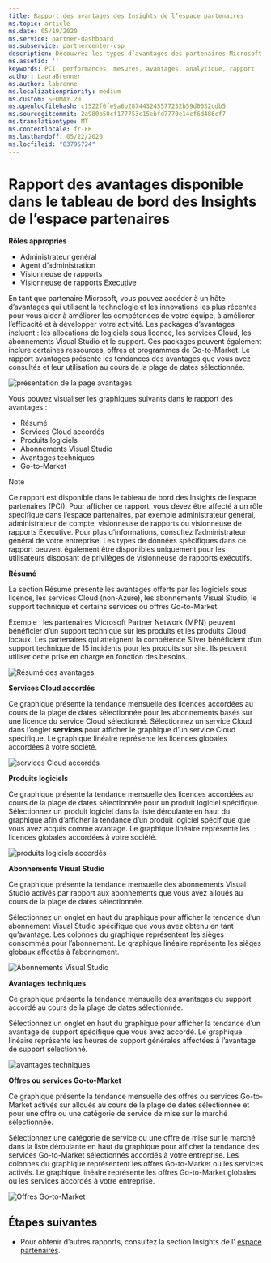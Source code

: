 ```yaml
---
title: Rapport des avantages des Insights de l’espace partenaires
ms.topic: article
ms.date: 05/19/2020
ms.service: partner-dashboard
ms.subservice: partnercenter-csp
description: Découvrez les types d’avantages des partenaires Microsoft qui vous ont été accordés pour vous aider à développer votre activité, améliorer l’efficacité et améliorer les compétences de votre équipe.
ms.assetid: ''
keywords: PCI, performances, mesures, avantages, analytique, rapport
author: LauraBrenner
ms.author: labrenne
ms.localizationpriority: medium
ms.custom: SEOMAY.20
ms.openlocfilehash: c1522f6fe9a6b287443245577232b59d0032cdb5
ms.sourcegitcommit: 2a980b50cf177753c15ebfd7770e14cf6d486cf7
ms.translationtype: MT
ms.contentlocale: fr-FR
ms.lasthandoff: 05/22/2020
ms.locfileid: "83795724"
---
```

# <a name="benefits-report-available-from-the-partner-center-insights-dashboard"></a>Rapport des avantages disponible dans le tableau de bord des Insights de l’espace partenaires

**Rôles appropriés**

- Administrateur général
- Agent d’administration
- Visionneuse de rapports
- Visionneuse de rapports Executive

En tant que partenaire Microsoft, vous pouvez accéder à un hôte d’avantages qui utilisent la technologie et les innovations les plus récentes pour vous aider à améliorer les compétences de votre équipe, à améliorer l’efficacité et à développer votre activité. Les packages d’avantages incluent : les allocations de logiciels sous licence, les services Cloud, les abonnements Visual Studio et le support. Ces packages peuvent également inclure certaines ressources, offres et programmes de Go-to-Market. Le rapport avantages présente les tendances des avantages que vous avez consultés et leur utilisation au cours de la plage de dates sélectionnée.

![présentation de la page avantages](images/pci/pci_benefits_intro_1.png)

Vous pouvez visualiser les graphiques suivants dans le rapport des avantages :

- Résumé
- Services Cloud accordés
- Produits logiciels
- Abonnements Visual Studio
- Avantages techniques
- Go-to-Market

 > [!NOTE]
 > Ce rapport est disponible dans le tableau de bord des Insights de l’espace partenaires (PCI). Pour afficher ce rapport, vous devez être affecté à un rôle spécifique dans l’espace partenaires, par exemple administrateur général, administrateur de compte, visionneuse de rapports ou visionneuse de rapports Executive. Pour plus d’informations, consultez l’administrateur général de votre entreprise. Les types de données spécifiques dans ce rapport peuvent également être disponibles uniquement pour les utilisateurs disposant de privilèges de visionneuse de rapports exécutifs.

**Résumé**

La section Résumé présente les avantages offerts par les logiciels sous licence, les services Cloud (non-Azure), les abonnements Visual Studio, le support technique et certains services ou offres Go-to-Market.

Exemple : les partenaires Microsoft Partner Network (MPN) peuvent bénéficier d’un support technique sur les produits et les produits Cloud locaux. Les partenaires qui atteignent la compétence Silver bénéficient d’un support technique de 15 incidents pour les produits sur site. Ils peuvent utiliser cette prise en charge en fonction des besoins. 

![Résumé des avantages](images/pci/pci_benefits_summary_2.png)

**Services Cloud accordés**

Ce graphique présente la tendance mensuelle des licences accordées au cours de la plage de dates sélectionnée pour les abonnements basés sur une licence du service Cloud sélectionné.
Sélectionnez un service Cloud dans l’onglet **services** pour afficher le graphique d’un service Cloud spécifique. Le graphique linéaire représente les licences globales accordées à votre société.

![services Cloud accordés](images/pci/pci_benefits_cloud_services_granted_3.png)

**Produits logiciels**

Ce graphique présente la tendance mensuelle des licences accordées au cours de la plage de dates sélectionnée pour un produit logiciel spécifique. Sélectionnez un produit logiciel dans la liste déroulante en haut du graphique afin d’afficher la tendance d’un produit logiciel spécifique que vous avez acquis comme avantage. Le graphique linéaire représente les licences globales accordées à votre société.

![produits logiciels accordés](images/pci/pci_benefits_software_products_granted_4.png)

**Abonnements Visual Studio**

Ce graphique présente la tendance mensuelle des abonnements Visual Studio activés par rapport aux abonnements que vous avez alloués au cours de la plage de dates sélectionnée.

Sélectionnez un onglet en haut du graphique pour afficher la tendance d’un abonnement Visual Studio spécifique que vous avez obtenu en tant qu’avantage. Les colonnes du graphique représentent les sièges consommés pour l’abonnement. Le graphique linéaire représente les sièges globaux affectés à l’abonnement.

![Abonnements Visual Studio](images/pci/pci_benefits_visual_studio_subscriptions_5.png)

**Avantages techniques**

Ce graphique présente la tendance mensuelle des avantages du support accordé au cours de la plage de dates sélectionnée.

Sélectionnez un onglet en haut du graphique pour afficher la tendance d’un avantage de support spécifique que vous avez accordé. Le graphique linéaire représente les heures de support générales affectées à l’avantage de support sélectionné.

![avantages techniques](images/pci/pci_benefits_technical_benefits_6.png)

**Offres ou services Go-to-Market**

Ce graphique présente la tendance mensuelle des offres ou services Go-to-Market activés sur alloués au cours de la plage de dates sélectionnée et pour une offre ou une catégorie de service de mise sur le marché sélectionnée.

Sélectionnez une catégorie de service ou une offre de mise sur le marché dans la liste déroulante en haut du graphique pour afficher la tendance des services Go-to-Market sélectionnés accordés à votre entreprise. Les colonnes du graphique représentent les offres Go-to-Market ou les services activés. Le graphique linéaire représente les offres Go-to-Market globales ou les services accordés à votre entreprise.

![Offres Go-to-Market](images/pci/pci_benefits_go_to_market_7.png)

## <a name="next-steps"></a>Étapes suivantes

- Pour obtenir d’autres rapports, consultez la section Insights de l' [espace partenaires](partner-center-insights.md).
